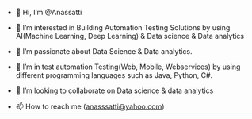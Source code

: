 - 👋 Hi, I’m @Anassatti
- 👀 I’m interested in Building Automation Testing Solutions by using AI(Machine Learning, Deep Learning)
& Data science & Data analytics 

- 🌱 I’m passionate about Data Science & Data analytics.
- 🌱 I’m in test automation Testing(Web, Mobile, Webservices) by using different programming languages such as Java, Python, C#.
- 💞️ I’m looking to collaborate on Data science & data analytics 
- 📫 How to reach me (anasssatti@yahoo.com)

<!---
Anassatti/Anassatti is a ✨ special ✨ repository because its `README.md` (this file) appears on your GitHub profile.
You can click the Preview link to take a look at your changes.
--->
